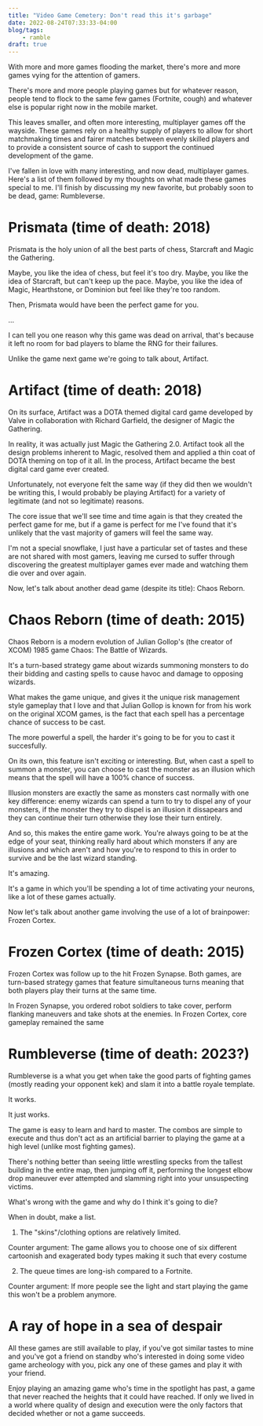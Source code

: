 ```yaml
---
title: "Video Game Cemetery: Don't read this it's garbage"
date: 2022-08-24T07:33:33-04:00
blog/tags:
    - ramble
draft: true
---
```

With more and more games flooding the market, there's more and more games vying for the attention of gamers.

There's more and more people playing games but for whatever reason, people tend to flock to the same few games (Fortnite, cough) and whatever else is popular right now in the mobile market.

This leaves smaller, and often more interesting, multiplayer games off the wayside. These games rely on a healthy supply of players to allow for short matchmaking times and fairer matches between evenly skilled players and to provide a consistent source of cash to support the continued development of the game.

I've fallen in love with many interesting, and now dead, multiplayer games. Here's a list of them followed by my thoughts on what made these games special to me. I'll finish by discussing my new favorite, but probably soon to be dead, game: Rumbleverse.


# Prismata (time of death: 2018)

Prismata is the holy union of all the best parts of chess, Starcraft and Magic the Gathering.

Maybe, you like the idea of chess, but feel it's too dry.
Maybe, you like the idea of Starcraft, but can't keep up the pace.
Maybe, you like the idea of Magic, Hearthstone, or Dominion but feel like they're too random.

Then, Prismata would have been the perfect game for you.

...

I can tell you one reason why this game was dead on arrival, that's because it left no room for bad players to blame the RNG for their failures.

Unlike the game next game we're going to talk about, Artifact.

# Artifact (time of death: 2018)

On its surface, Artifact was a DOTA themed digital card game developed by Valve in collaboration with Richard Garfield, the designer of Magic the Gathering.

In reality, it was actually just Magic the Gathering 2.0. Artifact took all the design problems inherent to Magic, resolved them and applied a thin coat of DOTA theming on top of it all. In the process, Artifact became the best digital card game ever created.

Unfortunately, not everyone felt the same way (if they did then we wouldn't be writing this, I would probably be playing Artifact) for a variety of legitimate (and not so legitimate) reasons.

The core issue that we'll see time and time again is that they created the perfect game for me, but if a game is perfect for me I've found that it's unlikely that the vast majority of gamers will feel the same way.

I'm not a special snowflake, I just have a particular set of tastes and these are not shared with most gamers, leaving me cursed to suffer through discovering the greatest multiplayer games ever made and watching them die over and over again.

Now, let's talk about another dead game (despite its title): Chaos Reborn.

# Chaos Reborn (time of death: 2015)

Chaos Reborn is a modern evolution of Julian Gollop's (the creator of XCOM) 1985 game Chaos: The Battle of Wizards.

It's a turn-based strategy game about wizards summoning monsters to do their bidding and casting spells to cause havoc and damage to opposing wizards.

What makes the game unique, and gives it the unique risk management style gameplay that I love and that Julian Gollop is known for from his work on the original XCOM games, is the fact that each spell has a percentage chance of success to be cast.

The more powerful a spell, the harder it's going to be for you to cast it succesfully.

On its own, this feature isn't exciting or interesting. But, when cast a spell to summon a monster, you can choose to cast the monster as an illusion which means that the spell will have a 100% chance of success.

Illusion monsters are exactly the same as monsters cast normally with one key difference: enemy wizards can spend a turn to try to dispel any of your monsters, if the monster they try to dispel is an illusion it dissapears and they can continue their turn otherwise they lose their turn entirely.

And so, this makes the entire game work. You're always going to be at the edge of your seat, thinking really hard about which monsters if any are illusions and which aren't and how you're to respond to this in order to survive and be the last wizard standing.

It's amazing.

It's a game in which you'll be spending a lot of time activating your neurons, like a lot of these games actually.

Now let's talk about another game involving the use of a lot of brainpower: Frozen Cortex.

# Frozen Cortex (time of death: 2015)

Frozen Cortex was follow up to the hit Frozen Synapse. Both games, are turn-based strategy games that feature simultaneous turns meaning that both players play their turns at the same time.

In Frozen Synapse, you ordered robot soldiers to take cover, perform flanking maneuvers and take shots at the enemies. In Frozen Cortex, core gameplay remained the same

# Rumbleverse (time of death: 2023?)

Rumbleverse is a what you get when take the good parts of fighting games (mostly reading your opponent kek) and slam it into a battle royale template.

It works.

It just works.

The game is easy to learn and hard to master. The combos are simple to execute and thus don't act as an artificial barrier to playing the game at a high level (unlike most fighting games).

There's nothing better than seeing little wrestling specks from the tallest building in the entire map, then jumping off it, performing the longest elbow drop maneuver ever attempted and slamming right into your unsuspecting victims.

What's wrong with the game and why do I think it's going to die?

When in doubt, make a list.

1. The "skins"/clothing options are relatively limited.

Counter argument: The game allows you to choose one of six different cartoonish and exagerated body types making it such that every costume

2. The queue times are long-ish compared to a Fortnite.

Counter argument: If more people see the light and start playing the game this won't be a problem anymore.



# A ray of hope in a sea of despair

All these games are still available to play, if you've got similar tastes to mine and you've got a friend on standby who's interested in doing some video game archeology with you, pick any one of these games and play it with your friend.

Enjoy playing an amazing game who's time in the spotlight has past, a game that never reached the heights that it could have reached. If only we lived in a world where quality of design and execution were the only factors that decided whether or not a game succeeds.
